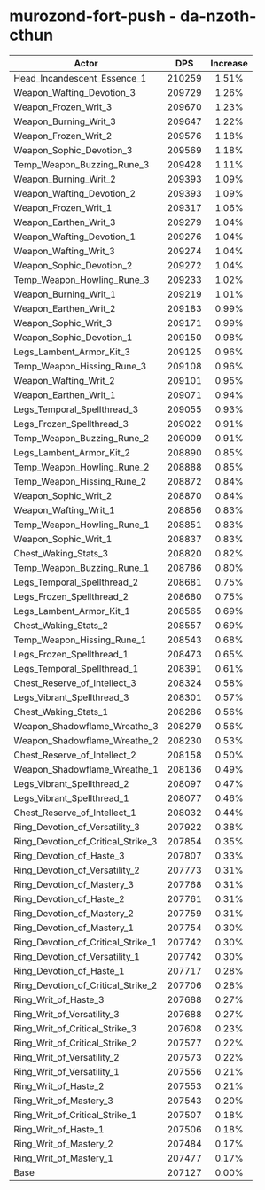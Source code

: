# murozond-fort-push - da-nzoth-cthun
| Actor | DPS | Increase |
|---|:---:|:---:|
|Head_Incandescent_Essence_1|210259|1.51%|
|Weapon_Wafting_Devotion_3|209729|1.26%|
|Weapon_Frozen_Writ_3|209670|1.23%|
|Weapon_Burning_Writ_3|209647|1.22%|
|Weapon_Frozen_Writ_2|209576|1.18%|
|Weapon_Sophic_Devotion_3|209569|1.18%|
|Temp_Weapon_Buzzing_Rune_3|209428|1.11%|
|Weapon_Burning_Writ_2|209393|1.09%|
|Weapon_Wafting_Devotion_2|209393|1.09%|
|Weapon_Frozen_Writ_1|209317|1.06%|
|Weapon_Earthen_Writ_3|209279|1.04%|
|Weapon_Wafting_Devotion_1|209276|1.04%|
|Weapon_Wafting_Writ_3|209274|1.04%|
|Weapon_Sophic_Devotion_2|209272|1.04%|
|Temp_Weapon_Howling_Rune_3|209233|1.02%|
|Weapon_Burning_Writ_1|209219|1.01%|
|Weapon_Earthen_Writ_2|209183|0.99%|
|Weapon_Sophic_Writ_3|209171|0.99%|
|Weapon_Sophic_Devotion_1|209150|0.98%|
|Legs_Lambent_Armor_Kit_3|209125|0.96%|
|Temp_Weapon_Hissing_Rune_3|209108|0.96%|
|Weapon_Wafting_Writ_2|209101|0.95%|
|Weapon_Earthen_Writ_1|209071|0.94%|
|Legs_Temporal_Spellthread_3|209055|0.93%|
|Legs_Frozen_Spellthread_3|209022|0.91%|
|Temp_Weapon_Buzzing_Rune_2|209009|0.91%|
|Legs_Lambent_Armor_Kit_2|208890|0.85%|
|Temp_Weapon_Howling_Rune_2|208888|0.85%|
|Temp_Weapon_Hissing_Rune_2|208872|0.84%|
|Weapon_Sophic_Writ_2|208870|0.84%|
|Weapon_Wafting_Writ_1|208856|0.83%|
|Temp_Weapon_Howling_Rune_1|208851|0.83%|
|Weapon_Sophic_Writ_1|208837|0.83%|
|Chest_Waking_Stats_3|208820|0.82%|
|Temp_Weapon_Buzzing_Rune_1|208786|0.80%|
|Legs_Temporal_Spellthread_2|208681|0.75%|
|Legs_Frozen_Spellthread_2|208680|0.75%|
|Legs_Lambent_Armor_Kit_1|208565|0.69%|
|Chest_Waking_Stats_2|208557|0.69%|
|Temp_Weapon_Hissing_Rune_1|208543|0.68%|
|Legs_Frozen_Spellthread_1|208473|0.65%|
|Legs_Temporal_Spellthread_1|208391|0.61%|
|Chest_Reserve_of_Intellect_3|208324|0.58%|
|Legs_Vibrant_Spellthread_3|208301|0.57%|
|Chest_Waking_Stats_1|208286|0.56%|
|Weapon_Shadowflame_Wreathe_3|208279|0.56%|
|Weapon_Shadowflame_Wreathe_2|208230|0.53%|
|Chest_Reserve_of_Intellect_2|208158|0.50%|
|Weapon_Shadowflame_Wreathe_1|208136|0.49%|
|Legs_Vibrant_Spellthread_2|208097|0.47%|
|Legs_Vibrant_Spellthread_1|208077|0.46%|
|Chest_Reserve_of_Intellect_1|208032|0.44%|
|Ring_Devotion_of_Versatility_3|207922|0.38%|
|Ring_Devotion_of_Critical_Strike_3|207854|0.35%|
|Ring_Devotion_of_Haste_3|207807|0.33%|
|Ring_Devotion_of_Versatility_2|207773|0.31%|
|Ring_Devotion_of_Mastery_3|207768|0.31%|
|Ring_Devotion_of_Haste_2|207761|0.31%|
|Ring_Devotion_of_Mastery_2|207759|0.31%|
|Ring_Devotion_of_Mastery_1|207754|0.30%|
|Ring_Devotion_of_Critical_Strike_1|207742|0.30%|
|Ring_Devotion_of_Versatility_1|207742|0.30%|
|Ring_Devotion_of_Haste_1|207717|0.28%|
|Ring_Devotion_of_Critical_Strike_2|207706|0.28%|
|Ring_Writ_of_Haste_3|207688|0.27%|
|Ring_Writ_of_Versatility_3|207688|0.27%|
|Ring_Writ_of_Critical_Strike_3|207608|0.23%|
|Ring_Writ_of_Critical_Strike_2|207577|0.22%|
|Ring_Writ_of_Versatility_2|207573|0.22%|
|Ring_Writ_of_Versatility_1|207556|0.21%|
|Ring_Writ_of_Haste_2|207553|0.21%|
|Ring_Writ_of_Mastery_3|207543|0.20%|
|Ring_Writ_of_Critical_Strike_1|207507|0.18%|
|Ring_Writ_of_Haste_1|207506|0.18%|
|Ring_Writ_of_Mastery_2|207484|0.17%|
|Ring_Writ_of_Mastery_1|207477|0.17%|
|Base|207127|0.00%|
